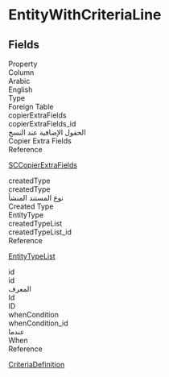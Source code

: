 # EntityWithCriteriaLine

<ContentFilter/>

<div class='searchable'>

## Fields

<div class="row header-row">
<div class="cell">Property</div>
<div class="cell">Column</div>
<div class="cell">Arabic</div>
<div class="cell">English</div>
<div class="cell">Type</div>
<div class="cell">Foreign Table</div>
</div><div class="row searchable" id="copierExtraFields">
<div class="cell" data-label="Property">copierExtraFields</div>
<div class="cell" data-label="Column">copierExtraFields_id</div>
<div class="cell" data-label="Arabic">الحقول الإضافية عند النسخ</div>
<div class="cell" data-label="English">Copier Extra Fields</div>
<div class="cell" data-label="Type">Reference</div>
<div class="cell" data-label="Foreign Table">

 [SCCopierExtraFields](/entities/supplychain/SCCopierExtraFields.md) 
</div>
</div>

<div class="row searchable" id="createdType">
<div class="cell" data-label="Property">createdType</div>
<div class="cell" data-label="Column">createdType</div>
<div class="cell" data-label="Arabic">نوع المستند المنشأ</div>
<div class="cell" data-label="English">Created Type</div>
<div class="cell" data-label="Type">EntityType</div>

</div>

<div class="row searchable" id="createdTypeList">
<div class="cell" data-label="Property">createdTypeList</div>
<div class="cell" data-label="Column">createdTypeList_id</div>
<div class="cell" data-label="Arabic"></div>
<div class="cell" data-label="English"></div>
<div class="cell" data-label="Type">Reference</div>
<div class="cell" data-label="Foreign Table">

 [EntityTypeList](/entities/basic/EntityTypeList.md) 
</div>
</div>

<div class="row searchable" id="id">
<div class="cell" data-label="Property">id</div>
<div class="cell" data-label="Column">id</div>
<div class="cell" data-label="Arabic">المعرف</div>
<div class="cell" data-label="English">Id</div>
<div class="cell" data-label="Type">ID</div>

</div>

<div class="row searchable" id="whenCondition">
<div class="cell" data-label="Property">whenCondition</div>
<div class="cell" data-label="Column">whenCondition_id</div>
<div class="cell" data-label="Arabic">عندما</div>
<div class="cell" data-label="English">When</div>
<div class="cell" data-label="Type">Reference</div>
<div class="cell" data-label="Foreign Table">

 [CriteriaDefinition](/entities/basic/CriteriaDefinition.md) 
</div>
</div>


</div>

